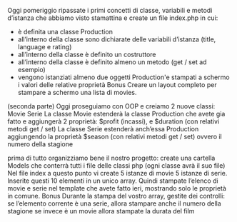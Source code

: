 Oggi pomeriggio ripassate i primi concetti di classe, variabili e metodi d’istanza che abbiamo visto stamattina e create un file index.php in cui:
- è definita una classe Production
- all’interno della classe sono dichiarate delle variabili d’istanza (title, language e rating)
- all’interno della classe è definito un costruttore
- all’interno della classe è definito almeno un metodo (get / set ad esempio)
- vengono istanziati almeno due oggetti Production'e stampati a schermo i valori delle relative proprietà
Bonus
Creare un layout completo per stampare a schermo una lista di movies.

(seconda parte)
Oggi proseguiamo con OOP e creiamo 2 nuove classi:
Movie
Serie
La classe Movie estenderà la classe Production che avete gia fatto e aggiungerà 2 proprietà: $profit (incassi),  e $duration (con relativi metodi get / set)
La classe Serie estenderà anch’essa Production aggiungendo la proprietà $season  (con relativi metodi get / set) ovvero il numero della stagione


prima di tutto organizziamo bene il nostro progetto:
create una cartella Models che conterrà tutti i file delle classi php (ogni classe avrà il suo file)
Nel file index a questo punto vi create 5 istanze di movie 5 istanze di serie.
Inserite questi 10 elementi in un unico array.
Quindi stampate l’elenco di movie e serie nel template che avete fatto ieri, mostrando solo le proprietà in comune.
Bonus
Durante la stampa del vostro array, gestite dei controlli:
se l’elemento corrente è una serie, allora stampare anche il numero della stagione
se invece è un movie allora stampate la durata del film